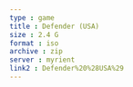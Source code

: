 ```yaml
---
type : game
title : Defender (USA)
size : 2.4 G
format : iso
archive : zip
server : myrient
link2 : Defender%20%28USA%29
---
```

